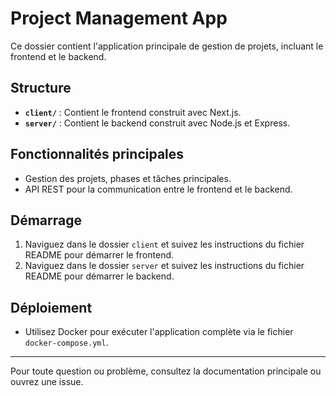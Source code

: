 # Project Management App

Ce dossier contient l'application principale de gestion de projets, incluant le frontend et le backend.

## Structure
- **`client/`** : Contient le frontend construit avec Next.js.
- **`server/`** : Contient le backend construit avec Node.js et Express.

## Fonctionnalités principales
- Gestion des projets, phases et tâches principales.
- API REST pour la communication entre le frontend et le backend.

## Démarrage
1. Naviguez dans le dossier `client` et suivez les instructions du fichier README pour démarrer le frontend.
2. Naviguez dans le dossier `server` et suivez les instructions du fichier README pour démarrer le backend.

## Déploiement
- Utilisez Docker pour exécuter l'application complète via le fichier `docker-compose.yml`.

---

Pour toute question ou problème, consultez la documentation principale ou ouvrez une issue.
